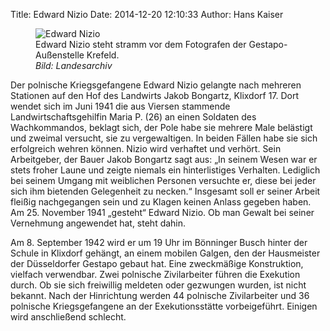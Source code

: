 Title: Edward Nizio
Date: 2014-12-20 12:10:33
Author: Hans Kaiser

<figure class="pull-right col-xs-12 col-sm-6 col-md-4">
<img src="/img/EdwardNizio600.jpg" alt="Edward Nizio">
<figcaption>Edward Nizio steht stramm vor dem Fotografen der Gestapo-Außenstelle Krefeld. <br>
<em>Bild: Landesarchiv</em><figcaption>
</figure>
Der polnische Kriegsgefangene Edward Nizio gelangte nach mehreren Stationen auf den Hof des Landwirts Jakob Bongartz, Klixdorf 17. Dort wendet sich im Juni 1941 die aus Viersen stammende Landwirtschaftsgehilfin Maria P. (26) an einen Soldaten des Wachkommandos, beklagt sich, der Pole habe sie mehrere Male belästigt und zweimal versucht, sie zu vergewaltigen. In beiden Fällen habe sie sich erfolgreich wehren können. Nizio wird verhaftet und verhört. Sein Arbeitgeber, der Bauer Jakob Bongartz sagt aus: „In seinem Wesen war er stets froher Laune und zeigte niemals ein hinterlistiges Verhalten. Lediglich bei seinem Umgang mit weiblichen Personen versuchte er, diese bei jeder sich ihm bietenden Gelegenheit zu necken.“ Insgesamt soll er seiner Arbeit fleißig nachgegangen sein und zu Klagen keinen Anlass gegeben haben. Am 25. November 1941 „gesteht“ Edward Nizio. Ob man Gewalt bei seiner Vernehmung angewendet hat, steht dahin.

Am 8. September 1942 wird er um 19 Uhr im Bönninger Busch hinter der Schule in Klixdorf gehängt, an einem mobilen Galgen, den der Hausmeister der Düsseldorfer Gestapo gebaut hat. Eine zweckmäßige Konstruktion, vielfach verwendbar. Zwei polnische Zivilarbeiter führen die Exekution durch. Ob sie sich freiwillig meldeten oder gezwungen wurden, ist nicht bekannt. Nach der Hinrichtung werden 44 polnische Zivilarbeiter und 36 polnische Kriegsgefangene an der Exekutionsstätte vorbeigeführt. Einigen wird anschließend schlecht.
